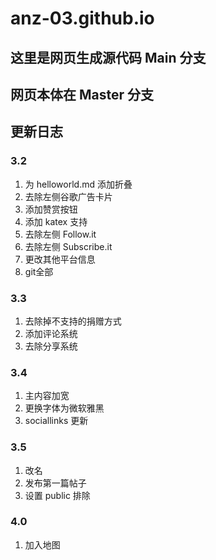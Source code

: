 # anz-03.github.io 
## 这里是网页生成源代码 Main 分支
## 网页本体在 Master 分支
## 更新日志
### 3.2
1. 为 helloworld.md 添加折叠
2. 去除左侧谷歌广告卡片
3. 添加赞赏按钮
4. 添加 katex 支持
5. 去除左侧 Follow.it
6. 去除左侧 Subscribe.it
7. 更改其他平台信息
8. git全部

### 3.3
1. 去除掉不支持的捐赠方式
2. 添加评论系统
3. 去除分享系统

### 3.4
1. 主内容加宽
2. 更换字体为微软雅黑
3. sociallinks 更新

### 3.5
1. 改名
2. 发布第一篇帖子
3. 设置 public 排除

### 4.0
1. 加入地图